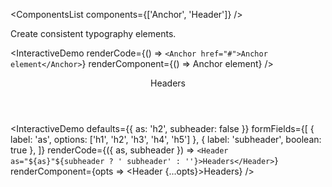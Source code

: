 <ComponentsList components={['Anchor', 'Header']} />

Create consistent typography elements.

<InteractiveDemo
  renderCode={() => `<Anchor href="#">Anchor element</Anchor>`}
  renderComponent={() => <Anchor href="#">Anchor element</Anchor>}
/>

<Header as="h2">Headers</Header>

<InteractiveDemo
  defaults={{ as: 'h2', subheader: false }}
  formFields={[
    { label: 'as', options: ['h1', 'h2', 'h3', 'h4', 'h5'] },
    { label: 'subheader', boolean: true },
  ]}
  renderCode={({ as, subheader }) => `<Header as="${as}"${subheader ? ' subheader' : ''}>Headers</Header>`}
  renderComponent={opts => <Header {...opts}>Headers</Header>}
/>
